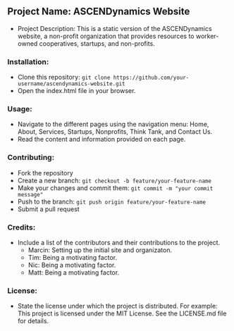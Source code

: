 ## Project Name: ASCENDynamics Website
- Project Description: This is a static version of the ASCENDynamics website, a non-profit organization that provides resources to worker-owned cooperatives, startups, and non-profits.

### Installation:
- Clone this repository: `git clone https://github.com/your-username/ascendynamics-website.git`
- Open the index.html file in your browser.

### Usage:
- Navigate to the different pages using the navigation menu: Home, About, Services, Startups, Nonprofits, Think Tank, and Contact Us.
- Read the content and information provided on each page.

### Contributing:
- Fork the repository
- Create a new branch: `git checkout -b feature/your-feature-name`
- Make your changes and commit them: `git commit -m "your commit message"`
- Push to the branch: `git push origin feature/your-feature-name`
- Submit a pull request

### Credits:
- Include a list of the contributors and their contributions to the project.
    - Marcin: Setting up the initial site and organizaton.
    - Tim: Being a motivating factor.
    - Nic: Being a motivating factor.
    - Matt: Being a motivating factor.

### License:
- State the license under which the project is distributed. For example: This project is licensed under the MIT License. See the LICENSE.md file for details.
